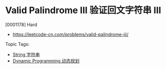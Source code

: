 # Valid Palindrome III 验证回文字符串 III

[0001178] Hard

- https://leetcode-cn.com/problems/valid-palindrome-iii/

Topic Tags:

- [String 字符串](https://leetcode-cn.com/tag/string/)
- [Dynamic Programming 动态规划](https://leetcode-cn.com/tag/dynamic-programming/)

